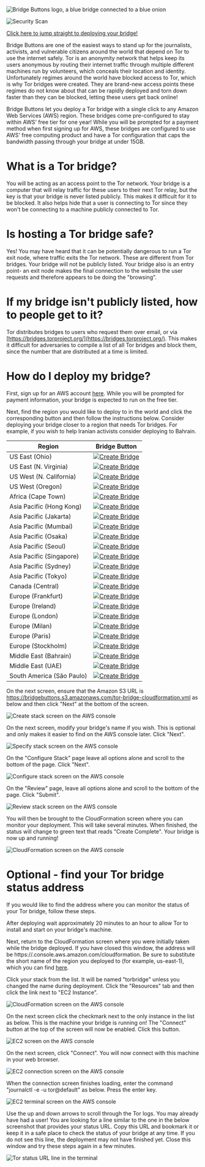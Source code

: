 ![Bridge Buttons logo, a blue bridge connected to a blue onion](bb_transparent.png)

![Security Scan](https://github.com/kevinl95/BridgeButtons/actions/workflows/main.yml/badge.svg)

[Click here to jump straight to deploying your bridge!](#how-do-i-deploy-my-bridge)

Bridge Buttons are one of the easiest ways to stand up for the journalists, activists, and vulnerable citizens around the world that depend on Tor to use the internet safely. Tor is an anonymity network that helps keep its users anonymous by routing their internet traffic through multiple different machines run by volunteers, which conceals their location and identity. Unfortunately regimes around the world have blocked access to Tor, which is why Tor bridges were created. They are brand-new access points these regimes do not know about that can be rapidly deployed and torn down faster than they can be blocked, letting these users get back online!

Bridge Buttons let you deploy a Tor bridge with a single click to any Amazon Web Services (AWS) region. These bridges come pre-configured to stay within AWS' free tier for one year! While you will be prompted for a payment method when first signing up for AWS, these bridges are configured to use AWS' free computing product and have a Tor configuration that caps the bandwidth passing through your bridge at under 15GB.

# What is a Tor bridge?

You will be acting as an access point to the Tor network. Your bridge is a computer that will relay traffic for these users to their next Tor relay, but the key is that your bridge is never listed publicly. This makes it difficult for it to be blocked. It also helps hide that a user is connecting to Tor since they won't be connecting to a machine publicly connected to Tor.

# Is hosting a Tor bridge safe?

Yes! You may have heard that it can be potentially dangerous to run a Tor exit node, where traffic exits the Tor network. These are different from Tor bridges. Your bridge will not be publicly listed. Your bridge also is an entry point- an exit node makes the final connection to the website the user requests and therefore appears to be doing the "browsing".

# If my bridge isn't publicly listed, how to people get to it?

Tor distributes bridges to users who request them over email, or via [https://bridges.torproject.org/](https://bridges.torproject.org/). This makes it difficult for adversaries to compile a list of all Tor bridges and block them, since the number that are distributed at a time is limited.

# How do I deploy my bridge?

First, sign up for an AWS account [here](https://portal.aws.amazon.com/billing/signup#/start/email). While you will be prompted for payment information, your bridge is expected to run on the free tier.

Next, find the region you would like to deploy to in the world and click the corresponding button and then follow the instructions below. Consider deploying your bridge closer to a region that needs Tor bridges. For example, if you wish to help Iranian activists consider deploying to Bahrain.

| Region | Bridge Button |
|--------|---------------|
| US East (Ohio)       | [![Create Bridge](https://s3.amazonaws.com/cloudformation-examples/cloudformation-launch-stack.png)](https://console.aws.amazon.com/cloudformation/home?region=us-east-2#/stacks/new?stackName=torbridge&templateURL=https://bridgebuttons.s3.amazonaws.com/tor-bridge-cloudformation.yml)              |
| US East (N. Virginia)       | [![Create Bridge](https://s3.amazonaws.com/cloudformation-examples/cloudformation-launch-stack.png)](https://console.aws.amazon.com/cloudformation/home?region=us-east-1#/stacks/new?stackName=torbridge&templateURL=https://bridgebuttons.s3.amazonaws.com/tor-bridge-cloudformation.yml)                   |
| US West (N. California)       | [![Create Bridge](https://s3.amazonaws.com/cloudformation-examples/cloudformation-launch-stack.png)](https://console.aws.amazon.com/cloudformation/home?region=us-west-1#/stacks/new?stackName=torbridge&templateURL=https://bridgebuttons.s3.amazonaws.com/tor-bridge-cloudformation.yml)              |
| US West (Oregon)       | [![Create Bridge](https://s3.amazonaws.com/cloudformation-examples/cloudformation-launch-stack.png)](https://console.aws.amazon.com/cloudformation/home?region=us-west-2#/stacks/new?stackName=torbridge&templateURL=https://bridgebuttons.s3.amazonaws.com/tor-bridge-cloudformation.yml)              |
| Africa (Cape Town)       | [![Create Bridge](https://s3.amazonaws.com/cloudformation-examples/cloudformation-launch-stack.png)](https://console.aws.amazon.com/cloudformation/home?region=af-south-1#/stacks/new?stackName=torbridge&templateURL=https://bridgebuttons.s3.amazonaws.com/tor-bridge-cloudformation.yml)              |
| Asia Pacific (Hong Kong)       | [![Create Bridge](https://s3.amazonaws.com/cloudformation-examples/cloudformation-launch-stack.png)](https://console.aws.amazon.com/cloudformation/home?region=ap-east-1#/stacks/new?stackName=torbridge&templateURL=https://bridgebuttons.s3.amazonaws.com/tor-bridge-cloudformation.yml)              |
| Asia Pacific (Jakarta)       | [![Create Bridge](https://s3.amazonaws.com/cloudformation-examples/cloudformation-launch-stack.png)](https://console.aws.amazon.com/cloudformation/home?region=ap-southeast-3#/stacks/new?stackName=torbridge&templateURL=https://bridgebuttons.s3.amazonaws.com/tor-bridge-cloudformation.yml)              |
| Asia Pacific (Mumbai)       | [![Create Bridge](https://s3.amazonaws.com/cloudformation-examples/cloudformation-launch-stack.png)](https://console.aws.amazon.com/cloudformation/home?region=ap-south-1#/stacks/new?stackName=torbridge&templateURL=https://bridgebuttons.s3.amazonaws.com/tor-bridge-cloudformation.yml)              |
| Asia Pacific (Osaka)       | [![Create Bridge](https://s3.amazonaws.com/cloudformation-examples/cloudformation-launch-stack.png)](https://console.aws.amazon.com/cloudformation/home?region=ap-northeast-3#/stacks/new?stackName=torbridge&templateURL=https://bridgebuttons.s3.amazonaws.com/tor-bridge-cloudformation.yml)              |
| Asia Pacific (Seoul)       | [![Create Bridge](https://s3.amazonaws.com/cloudformation-examples/cloudformation-launch-stack.png)](https://console.aws.amazon.com/cloudformation/home?region=ap-northeast-2#/stacks/new?stackName=torbridge&templateURL=https://bridgebuttons.s3.amazonaws.com/tor-bridge-cloudformation.yml)              |
| Asia Pacific (Singapore)       | [![Create Bridge](https://s3.amazonaws.com/cloudformation-examples/cloudformation-launch-stack.png)](https://console.aws.amazon.com/cloudformation/home?region=ap-southeast-1#/stacks/new?stackName=torbridge&templateURL=https://bridgebuttons.s3.amazonaws.com/tor-bridge-cloudformation.yml)              |
| Asia Pacific (Sydney)       | [![Create Bridge](https://s3.amazonaws.com/cloudformation-examples/cloudformation-launch-stack.png)](https://console.aws.amazon.com/cloudformation/home?region=ap-southeast-2#/stacks/new?stackName=torbridge&templateURL=https://bridgebuttons.s3.amazonaws.com/tor-bridge-cloudformation.yml)              |
| Asia Pacific (Tokyo)       | [![Create Bridge](https://s3.amazonaws.com/cloudformation-examples/cloudformation-launch-stack.png)](https://console.aws.amazon.com/cloudformation/home?region=ap-northeast-1#/stacks/new?stackName=torbridge&templateURL=https://bridgebuttons.s3.amazonaws.com/tor-bridge-cloudformation.yml)              |
| Canada (Central)       | [![Create Bridge](https://s3.amazonaws.com/cloudformation-examples/cloudformation-launch-stack.png)](https://console.aws.amazon.com/cloudformation/home?region=ca-central-1#/stacks/new?stackName=torbridge&templateURL=https://bridgebuttons.s3.amazonaws.com/tor-bridge-cloudformation.yml)              |
| Europe (Frankfurt)       | [![Create Bridge](https://s3.amazonaws.com/cloudformation-examples/cloudformation-launch-stack.png)](https://console.aws.amazon.com/cloudformation/home?region=eu-central-1#/stacks/new?stackName=torbridge&templateURL=https://bridgebuttons.s3.amazonaws.com/tor-bridge-cloudformation.yml)              |
| Europe (Ireland)       | [![Create Bridge](https://s3.amazonaws.com/cloudformation-examples/cloudformation-launch-stack.png)](https://console.aws.amazon.com/cloudformation/home?region=eu-west-1#/stacks/new?stackName=torbridge&templateURL=https://bridgebuttons.s3.amazonaws.com/tor-bridge-cloudformation.yml)              |
| Europe (London)       | [![Create Bridge](https://s3.amazonaws.com/cloudformation-examples/cloudformation-launch-stack.png)](https://console.aws.amazon.com/cloudformation/home?region=eu-west-2#/stacks/new?stackName=torbridge&templateURL=https://bridgebuttons.s3.amazonaws.com/tor-bridge-cloudformation.yml)              |
| Europe (Milan)       | [![Create Bridge](https://s3.amazonaws.com/cloudformation-examples/cloudformation-launch-stack.png)](https://console.aws.amazon.com/cloudformation/home?region=eu-south-1#/stacks/new?stackName=torbridge&templateURL=https://bridgebuttons.s3.amazonaws.com/tor-bridge-cloudformation.yml)              |
| Europe (Paris)       | [![Create Bridge](https://s3.amazonaws.com/cloudformation-examples/cloudformation-launch-stack.png)](https://console.aws.amazon.com/cloudformation/home?region=eu-west-3#/stacks/new?stackName=torbridge&templateURL=https://bridgebuttons.s3.amazonaws.com/tor-bridge-cloudformation.yml)              |
| Europe (Stockholm)       | [![Create Bridge](https://s3.amazonaws.com/cloudformation-examples/cloudformation-launch-stack.png)](https://console.aws.amazon.com/cloudformation/home?region=eu-north-1#/stacks/new?stackName=torbridge&templateURL=https://bridgebuttons.s3.amazonaws.com/tor-bridge-cloudformation.yml)              |
| Middle East (Bahrain)       | [![Create Bridge](https://s3.amazonaws.com/cloudformation-examples/cloudformation-launch-stack.png)](https://console.aws.amazon.com/cloudformation/home?region=me-south-1#/stacks/new?stackName=torbridge&templateURL=https://bridgebuttons.s3.amazonaws.com/tor-bridge-cloudformation.yml)              |
| Middle East (UAE)       | [![Create Bridge](https://s3.amazonaws.com/cloudformation-examples/cloudformation-launch-stack.png)](https://console.aws.amazon.com/cloudformation/home?region=me-central-1#/stacks/new?stackName=torbridge&templateURL=https://bridgebuttons.s3.amazonaws.com/tor-bridge-cloudformation.yml)              |
| South America (São Paulo)       | [![Create Bridge](https://s3.amazonaws.com/cloudformation-examples/cloudformation-launch-stack.png)](https://console.aws.amazon.com/cloudformation/home?region=sa-east-1#/stacks/new?stackName=torbridge&templateURL=https://bridgebuttons.s3.amazonaws.com/tor-bridge-cloudformation.yml)              |

On the next screen, ensure that the Amazon S3 URL is https://bridgebuttons.s3.amazonaws.com/tor-bridge-cloudformation.yml as below and then click "Next" at the bottom of the screen.

![Create stack screen on the AWS console](createstack.PNG)

On the next screen, modify your bridge's name if you wish. This is optional and only makes it easier to find on the AWS console later. Click "Next".

![Specify stack screen on the AWS console](specifystack.PNG)

On the "Configure Stack" page leave all options alone and scroll to the bottom of the page. Click "Next".

![Configure stack screen on the AWS console](configurestack.PNG)

On the "Review" page, leave all options alone and scroll to the bottom of the page. Click "Submit".

![Review stack screen on the AWS console](review.PNG)

You will then be brought to the CloudFormation screen where you can monitor your deployment. This will take several minutes. When finished, the status will change to green text that reads "Create Complete". Your bridge is now up and running!

![CloudFormation screen on the AWS console](inprogress.PNG)

# Optional - find your Tor bridge status address

If you would like to find the address where you can monitor the status of your Tor bridge, follow these steps.

After deploying wait approximately 20 minutes to an hour to allow Tor to install and start on your bridge's machine.

Next, return to the CloudFormation screen where you were initially taken while the bridge deployed. If you have closed this window, the address will be https://<your deployment region>.console.aws.amazon.com/cloudformation. Be sure to substitute the short name of the region you deployed to (for example, us-east-1), which you can find [here](https://docs.aws.amazon.com/AmazonRDS/latest/UserGuide/Concepts.RegionsAndAvailabilityZones.html).

Click your stack from the list. It will be named "torbridge" unless you changed the name during deployment. Click the "Resources" tab and then click the link next to "EC2 Instance".

![CloudFormation screen on the AWS console](output.PNG)

On the next screen click the checkmark next to the only instance in the list as below. This is the machine your bridge is running on! The "Connect" button at the top of the screen will now be enabled. Click this button.

![EC2 screen on the AWS console](connect.PNG)

On the next screen, click "Connect". You will now connect with this machine in your web browser.

![EC2 connection screen on the AWS console](connect2.PNG)

When the connection screen finishes loading, enter the command "journalctl -e -u tor@default" as below. Press the enter key.

![EC2 terminal screen on the AWS console](command.PNG)

Use the up and down arrows to scroll through the Tor logs. You may already have had a user! You are looking for a line similar to the one in the below screenshot that provides your status URL. Copy this URL and bookmark it or keep it in a safe place to check the status of your bridge at any time. If you do not see this line, the deployment may not have finished yet. Close this window and try these steps again in a few minutes.

![Tor status URL line in the terminal](address.PNG)